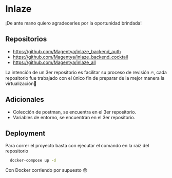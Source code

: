 
# Inlaze

¡De ante mano quiero agradecerles por la oportunidad brindada!

## Repositorios
- https://github.com/Magentya/inlaze_backend_auth
- https://github.com/Magentya/inlaze_backend_cocktail
- https://github.com/Magentya/inlaze_all

La intención de un 3er repositorio es facilitar su proceso de revisión 🔥, cada repositorio fue trabajado con el único fin de preparar de la mejor manera la virtualización🧪

## Adicionales
 - Colección de postman, se encuentra en el 3er repositorio.
 - Variables de entorno, se encuentran en el 3er repositorio.

 ## Deployment

Para correr el proyecto basta con ejecutar el comando en la raíz del repositorio

```bash
  docker-compose up -d
```
Con Docker corriendo por supuesto 😥
